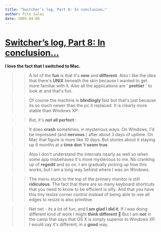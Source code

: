 ```yaml
---
title: "Switcher’s log, Part 8: In conclusion…"
author: Pito Salas
date: 2005-04-06
---
```

# [Switcher’s log, Part 8: In conclusion…](None)


**I love the fact that I switched to Mac.**

>>

>> A lot of the **fun** is that it's **new** and **different**. Also I like
the idea that there's **UNIX** beneath the skin because I wanted to get more
familiar with it. Also all the applications are ' **prettier** ' to look at
and that's fun.

>>

>> Of course the machine is **blindingly** fast but that's just because its so
much newer than the pc it replaced. It is clearly more stable than Windows XP.

>>

>> But, it's **not all perfect** :

>>

>> It does **crash** sometimes, in mysterious ways. On Windows, I'd be
impressed (and **nervous** ) after about 3 days of uptime. On Mac that figure
is more like 10 days. But stories about it staying up 6 months at a **time don
't seem true**.

>>

>> Also I don't understand the internals nearly as well so when some app
misbehaves it's more mysterious to me. No cranking up of **regedit** and so
on. I am gradually picking up how this works, but I am a long way behind where
I was on Windows.

>>

>> The menu stuck to the top of the primary monitor is still **ridiculous**.
The fact that there are so many keyboard shortcuts that you need to know to be
efficient is silly. And that you have this tiny resize corner control instead
of being able to use all edges to resize is also primitive.

>>

>> Net net - its a lot of fun, and **I am glad I did it**. If I was doing
different kind of work I might **think different** 🙂 But I am **not** in the
camp that says that OS X is simply superior to Windows XP. I would say it's
different, in a **good** way.


